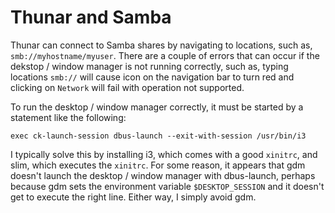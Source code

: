 # Thunar and Samba

Thunar can connect to Samba shares by navigating to locations, such
as, `smb://myhostname/myuser`. There are a couple of errors that can
occur if the dekstop / window manager is not running correctly, such
as, typing locations `smb://` will cause icon on the navigation bar to
turn red and clicking on `Network` will fail with operation not
supported.

To run the desktop / window manager correctly, it must be started by a
statement like the following:

```shell
exec ck-launch-session dbus-launch --exit-with-session /usr/bin/i3
```

I typically solve this by installing i3, which comes with a good
`xinitrc`, and slim, which executes the `xinitrc`. For some reason, it
appears that gdm doesn't launch the desktop / window manager with
dbus-launch, perhaps because gdm sets the environment variable
`$DESKTOP_SESSION` and it doesn't get to execute the right
line. Either way, I simply avoid gdm.
